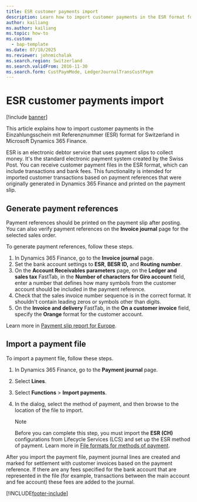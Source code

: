 ```yaml
---
title: ESR customer payments import
description: Learn how to import customer payments in the ESR format for Switzerland in Microsoft Dynamics 365 Finance.
author: kailiang
ms.author: kailiang
ms.topic: how-to
ms.custom: 
  - bap-template
ms.date: 07/18/2025
ms.reviewer: johnmichalak
ms.search.region: Switzerland
ms.search.validFrom: 2016-11-30
ms.search.form: CustPaymMode, LedgerJournalTransCustPaym
---
```


# ESR customer payments import

[!include [banner](../../includes/banner.md)]

This article explains how to import customer payments in the Einzahlungsschein mit Referenznummer (ESR) format for Switzerland in Microsoft Dynamics 365 Finance.

ESR is an electronic debtor service that uses payment slips to collect money. It's the standard electronic payment system created by the Swiss Post. You can receive customer payment files in the ESR format, which can include transactions and bank fees. This functionality is intended for imported customer transactions based on payment references that were originally generated in Dynamics 365 Finance and printed on the payment slip.

## Generate payment references

Payment references should be printed on the payment slip after posting. You can also verify payment references on the **Invoice journal** page for the selected sales order.

To generate payment references, follow these steps.

1. In Dynamics 365 Finance, go to the **Invoice journal** page.
1. Set the bank account settings to **ESR**, **BESR ID,** and **Routing number**.
1. On the **Account Receivables parameters** page, on the **Ledger and sales tax** FastTab, in the **Number of characters for Giro account** field, enter a number that defines how many symbols from the customer account should be included in the payment reference.
1. Check that the sales invoice number sequence is in the correct format. It shouldn't contain leading zeros or symbols other than digits.
1. On the **Invoice and delivery** FastTab, in the **On a customer invoice** field, specify the **Orange** format for the customer account.

Learn more in [Payment slip report for Europe](../europe/emea-eur-payment-slip-report-giro.md).

## Import a payment file

To import a payment file, follow these steps.

1. In Dynamics 365 Finance, go to the **Payment journal** page.
1. Select **Lines**.
1. Select **Functions** \> **Import payments**.
1. In the dialog, select the method of payment, and then browse to the location of the file to import. 

    > [!NOTE]
    >  Before you can complete this step, you must import the **ESR (CH)** configurations from Lifecycle Services (LCS) and set up the ESR method of payment. Learn more in [File formats for methods of payment](../europe/emea-select-file-formats-for-the-method-of-payments.md).

After you import the payment file, payment journal lines are created and marked for settlement with customer invoices based on the payment reference. If there are any fees specified for the bank account that are represented in the file (for example, transactions between the main account and fee account) these fees are added to the journal.





[!INCLUDE[footer-include](../../../includes/footer-banner.md)]
